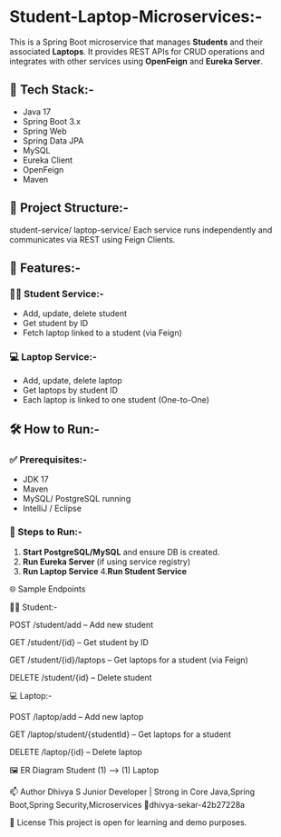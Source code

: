 # Student-Laptop-Microservices:-
This is a Spring Boot microservice that manages **Students** and their associated **Laptops**. It provides REST APIs for CRUD operations and integrates with other services using **OpenFeign** and **Eureka Server**.

## 🧰 Tech Stack:-
- Java 17
- Spring Boot 3.x
- Spring Web
- Spring Data JPA
- MySQL
- Eureka Client
- OpenFeign
- Maven
 
## 📁 Project Structure:-
student-service/
laptop-service/
Each service runs independently and communicates via REST using Feign Clients.

## 🧪 Features:-

### 👨‍🎓 Student Service:-
- Add, update, delete student
- Get student by ID
- Fetch  laptop linked to a student (via Feign)

### 💻 Laptop Service:-
- Add, update, delete laptop
- Get laptops by student ID
- Each laptop is linked to one student (One-to-One)

## 🛠️ How to Run:-

### ✅ Prerequisites:-
- JDK 17
- Maven
- MySQL/ PostgreSQL running
- IntelliJ / Eclipse

 ### 🚀 Steps to Run:-
 
1. **Start PostgreSQL/MySQL** and ensure DB is created.
2. **Run Eureka Server** (if using service registry)
3. **Run Laptop Service**
4.**Run Student Service**

🌐 Sample Endpoints

👨‍🎓 Student:-

POST /student/add – Add new student

GET /student/{id} – Get student by ID

GET /student/{id}/laptops – Get  laptops for a student (via Feign)

DELETE /student/{id} – Delete student

💻 Laptop:-

POST /laptop/add – Add new laptop

GET /laptop/student/{studentId} – Get  laptops for a student

DELETE /laptop/{id} – Delete laptop

🖼️ ER Diagram 
Student (1) ——> (1) Laptop

📫 Author
Dhivya S
Junior  Developer  | Strong in Core Java,Spring Boot,Spring Security,Microservices
🔗dhivya-sekar-42b27228a

📜 License
This project is open for learning and demo purposes.












